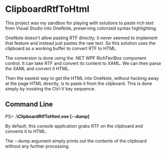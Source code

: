 ﻿# ClipboardRtfToHtml

This project was my sandbox for playing with solutions to paste rich text from Visual
Studio into OneNote, preserving colorized syntax highlighting.

OneNote doesn't allow pasting RTF directly; it never seemed to implement that feature
and instead just pastes the raw text. So this solution uses the clipboard as a working
buffer to convert RTF to HTML.

The conversion is done using the .NET WPF RichTextBox component control. It can take
RTF and convert its content to XAML. We can then parse the XAML and convert it HTML.

Then the easiest way to get the HTML into OneNote, without hacking away at the page
HTML directly, is to paste it from the clipboard. This is done simply by invoking
the Ctrl-V key sequence.

## Command Line

PS> **.\ClipboardRtfToHtml.exe [--dump]**

By default, this console application grabs RTF on the clipboard and converts
it to HTML.

The --dump argument simply prints out the contents of the clipboard without
any further processing.
